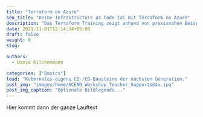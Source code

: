 ```yaml
---
title: "Terraform on Azure"
seo_title: "Deine Infrastructure as Code IaC mit Terraform on Azure"
description: "Das Terraform Training zeigt anhand von praxisnahen Beispielen, wie Infrastructure as Code (IaC) auf Azure, GCP oder AWS angewendet wird."
date: 2021-11-01T12:14:34+06:00
draft: false
weight: 8
slug:

authors:
  - David Kilchenmann

categories: ["Basics"]
lead: "Kubernetes-eigene CI-/CD-Bausteine der nächsten Generation."
post_img: "images/home/ACEND_Workshop_Teacher_Supports@4x.jpg"
post_img_caption: "Optionale Bildlegende..."
---
```


Hier kommt dann der ganze Lauftext
